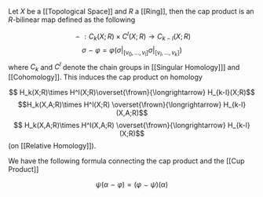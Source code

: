 
Let $X$ be a [[Topological Space]] and $R$ a [[Ring]], then the cap product is an $R$-bilinear map defined as the following

$$ \frown : C_k(X;R)\times C^l(X;R) \rightarrow C_{k-l}(X;R) $$
$$ \sigma \frown \varphi = \varphi(\sigma|_{[v_0,\dots,v_l]}\sigma|_{[v_l,\dots,v_k]})$$ where $C_k$ and $C^l$ denote the chain groups in [[Singular Homology]]] and [[Cohomology]]. This induces the cap product on homology

$$ H_k(X;R)\times H^l(X;R)\overset{\frown}{\longrightarrow} H_{k-l}(X;R)$$
$$H_k(X,A;R)\times H^l(X;R) \overset{\frown}{\longrightarrow} H_{k-l}(X,A;R)$$
$$ H_k(X,A;R)\times H^l(X,A;R) \overset{\frown}{\longrightarrow} H_{k-l}(X;R)$$
(on [[Relative Homology]]).

We have the following formula connecting the cap product and the [[Cup Product]]

$$ \psi(\alpha \frown \varphi) = (\varphi \smile \psi)(\alpha) $$ 